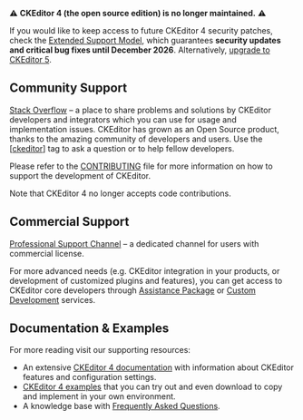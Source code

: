 ⚠️️️ **CKEditor 4 (the open source edition) is no longer maintained.** ⚠️

If you would like to keep access to future CKEditor 4 security patches, check the [Extended Support Model](https://ckeditor.com/ckeditor-4-support/), which guarantees **security updates and critical bug fixes until December 2026**. Alternatively, [upgrade to CKEditor 5](https://ckeditor.com/docs/ckeditor5/latest/updating/ckeditor4/migration-from-ckeditor-4.html).

## Community Support

[Stack Overflow](https://stackoverflow.com/tags/ckeditor) – a place to share problems and solutions by CKEditor developers and integrators which you can use for usage and implementation issues. CKEditor has grown as an Open Source product, thanks to the amazing community of developers and users. Use the [[ckeditor](https://stackoverflow.com/tags/ckeditor)] tag to ask a question or to help fellow developers.

Please refer to the [CONTRIBUTING](https://github.com/ckeditor/ckeditor4/blob/master/.github/CONTRIBUTING.md) file for more information on how to support the development of CKEditor.

Note that CKEditor 4 no longer accepts code contributions.

## Commercial Support

[Professional Support Channel](https://ckeditor.com/contact) – a dedicated channel for users with commercial license.

For more advanced needs (e.g. CKEditor integration in your products, or development of customized plugins and features), you can get access to CKEditor core developers through [Assistance Package](https://ckeditor.com/pricing/#assistance) or [Custom Development](https://ckeditor.com/pricing/#custom-development) services.

## Documentation & Examples

For more reading visit our supporting resources:

* An extensive [CKEditor 4 documentation](https://ckeditor.com/docs/ckeditor4/latest/index.html) with information about CKEditor features and configuration settings.
* [CKEditor 4 examples](https://ckeditor.com/docs/ckeditor4/latest/examples/index.html) that you can try out and even download to copy and implement in your own environment.
* A knowledge base with [Frequently Asked Questions](https://support.ckeditor.com/hc/en-us/sections/115000842245-CKEditor-4-FAQ).
